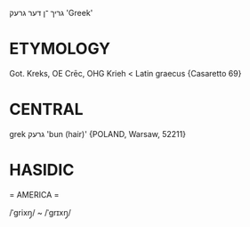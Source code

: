 גריך
־ן
דער
גרעק
'Greek'

ETYMOLOGY
===========
Got. Kreks, OE Crēc, OHG Krieh < Latin graecus
{Casaretto 69}

CENTRAL
========

grek גרעק 'bun (hair)' {POLAND, Warsaw, 52211}

HASIDIC
=======
= AMERICA = 

/ˈgrixŋ̩/ ~ /ˈgrɪxŋ̩/